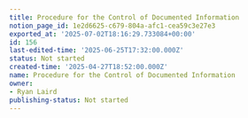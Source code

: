 ```yaml
---
title: Procedure for the Control of Documented Information
notion_page_id: 1e2d6625-c679-804a-afc1-cea59c3e27e3
exported_at: '2025-07-02T18:16:29.733084+00:00'
id: 156
last-edited-time: '2025-06-25T17:32:00.000Z'
status: Not started
created-time: '2025-04-27T18:52:00.000Z'
name: Procedure for the Control of Documented Information
owner:
- Ryan Laird
publishing-status: Not started
---
```


<!-- Unsupported block type: table_of_contents -->

<!-- Unsupported block type: unsupported -->

